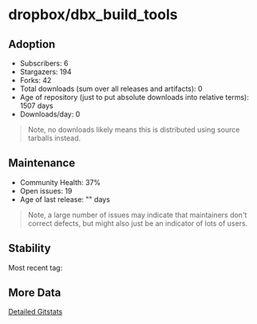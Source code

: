 # dropbox/dbx_build_tools

## Adoption

- Subscribers: 6
- Stargazers: 194
- Forks: 42
- Total downloads (sum over all releases and artifacts): 0
- Age of repository (just to put absolute downloads into relative terms): 1507 days
- Downloads/day: 0

> Note, no downloads likely means this is distributed using source tarballs instead.

## Maintenance

- Community Health: 37%
- Open issues: 19
- Age of last release: "<No Releases>" days

> Note, a large number of issues may indicate that maintainers don't correct defects, but might also
> just be an indicator of lots of users.

## Stability

Most recent tag: 

## More Data

[Detailed Gitstats](/bazel-catalog/gitstats/dropbox/dbx_build_tools)


